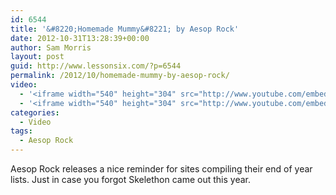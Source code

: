 ```yaml
---
id: 6544
title: '&#8220;Homemade Mummy&#8221; by Aesop Rock'
date: 2012-10-31T13:28:39+00:00
author: Sam Morris
layout: post
guid: http://www.lessonsix.com/?p=6544
permalink: /2012/10/homemade-mummy-by-aesop-rock/
video:
  - '<iframe width="540" height="304" src="http://www.youtube.com/embed/uzFqu5GCHfQ" frameborder="0" allowfullscreen></iframe>'
  - '<iframe width="540" height="304" src="http://www.youtube.com/embed/uzFqu5GCHfQ" frameborder="0" allowfullscreen></iframe>'
categories:
  - Video
tags:
  - Aesop Rock
---
```

Aesop Rock releases a nice reminder for sites compiling their end of year lists. Just in case you forgot Skelethon came out this year.